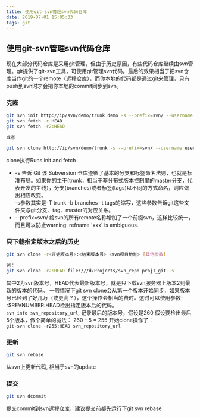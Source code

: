 ```yaml
---
title: 使用git-svn管理svn代码仓库
date: 2019-07-01 15:05:33
tags: git
---
```


## 使用git-svn管理svn代码仓库

现在大部分代码仓库是采用git管理，但由于历史原因，有些代码仓库继续由svn管理。git提供了git-svn工具，可使用git管理svn代码。最后的效果相当于把svn仓库当作git的一个remote（远程仓库），而你本地的代码都是通过git来管理，只有push到svn时才会把你本地的commit同步到svn。

### 克隆

```bash
git svn init http://ip/svn/demo/trunk demo -s --prefix=svn/ --username user
git svn fetch -r HEAD
git svn fetch -r2:HEAD

或者

git svn clone http://ip/svn/demo/trunk -s --prefix=svn/ --username user
```

clone执行Runs init and fetch

* -s 告诉 Git 该 Subversion 仓库遵循了基本的分支和标签命名法则，也就是标准布局。如果你的主干(trunk，相当于非分布式版本控制里的master分支，代表开发的主线），分支(branches)或者标签(tags)以不同的方式命名，则应做出相应改变。  
-s参数其实是-T trunk -b branches -t tags的缩写，这些参数告诉git这些文件夹与git分支、tag、master的对应关系。
* --prefix=svn/ 给svn的所有remote名称增加了一个前缀svn，这样比较统一，而且可以防止warning: refname 'xxx' is ambiguous.

### 只下载指定版本之后的历史

```bash
git svn clone -r<开始版本号>:<结束版本号> <svn项目地址> [其他参数]

例：
git svn clone -r2:HEAD file:///d/Projects/svn_repo proj1_git -s
```

其中2为svn版本号，HEAD代表最新版本号，就是只下载svn服务器上版本2到最新的版本的代码。
一般情况下git svn clone会从第一个版本开始同步，如果版本号已经到了好几万（或更高？），这个操作会相当的费时。这时可以使用参数-r$REVNUMBER:HEAD检出指定版本后的代码。  
`svn info svn_repository_url`, 记录最后的版本号，假设是260 假设要检出最后5个版本，做个简单的减法： 260 – 5 = 255 开始clone操作了：  
`git-svn clone -r255:HEAD svn_repository_url`

### 更新

```bash
git svn rebase
```

从svn上更新代码, 相当于svn的update

### 提交

```bash
git svn dcommit
```

提交commit到svn远程仓库，建议提交前都先运行下git svn rebase
